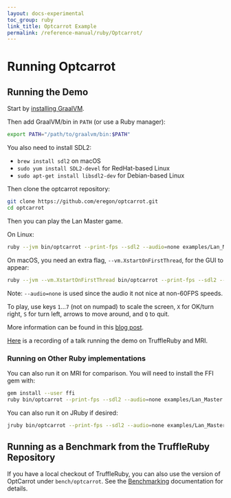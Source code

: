 ```yaml
---
layout: docs-experimental
toc_group: ruby
link_title: Optcarrot Example
permalink: /reference-manual/ruby/Optcarrot/
---
```

# Running Optcarrot

## Running the Demo

Start by [installing GraalVM](installing-graalvm.md).

Then add GraalVM/bin in `PATH` (or use a Ruby manager):
```bash
export PATH="/path/to/graalvm/bin:$PATH"
```

You also need to install SDL2:
* `brew install sdl2` on macOS
* `sudo yum install SDL2-devel` for RedHat-based Linux
* `sudo apt-get install libsdl2-dev` for Debian-based Linux

Then clone the optcarrot repository:
```bash
git clone https://github.com/eregon/optcarrot.git
cd optcarrot
```

Then you can play the Lan Master game.

On Linux:
```bash
ruby --jvm bin/optcarrot --print-fps --sdl2 --audio=none examples/Lan_Master.nes
```

On macOS, you need an extra flag, `--vm.XstartOnFirstThread`, for the GUI to appear:
```bash
ruby --jvm --vm.XstartOnFirstThread bin/optcarrot --print-fps --sdl2 --audio=none examples/Lan_Master.nes
```

Note: `--audio=none` is used since the audio it not nice at non-60FPS speeds.

To play, use keys `1`...`7` (not on numpad) to scale the screen, `X` for OK/turn right, `S` for turn left, arrows to move around, and `Q` to quit.

More information can be found in this [blog post](https://eregon.me/blog/2016/11/28/optcarrot.html).

[Here](https://youtu.be/mRKjWrNJ8DI?t=180) is a recording of a talk running the demo on TruffleRuby and MRI.

### Running on Other Ruby implementations

You can also run it on MRI for comparison.
You will need to install the FFI gem with:
```bash
gem install --user ffi
ruby bin/optcarrot --print-fps --sdl2 --audio=none examples/Lan_Master.nes
```

You can also run it on JRuby if desired:
```bash
jruby bin/optcarrot --print-fps --sdl2 --audio=none examples/Lan_Master.nes
```

## Running as a Benchmark from the TruffleRuby Repository

If you have a local checkout of TruffleRuby, you can also use the version of OptCarrot under `bench/optcarrot`.
See the [Benchmarking](../contributor/benchmarking.md#optcarrot) documentation for details.
